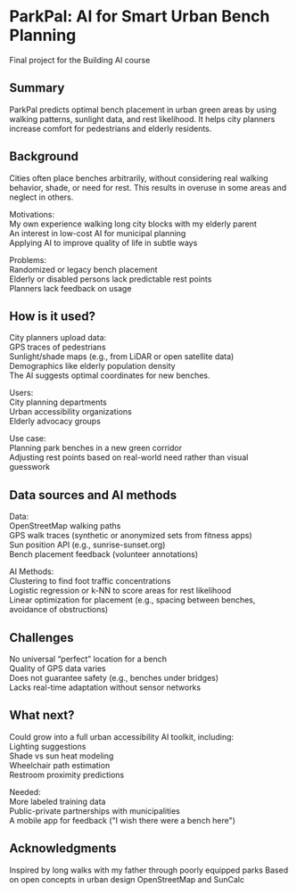 <!-- This is the markdown template for the final project of the Building AI course, 
created by Reaktor Innovations and University of Helsinki. 
Copy the template, paste it to your GitHub README and edit! -->


# ParkPal: AI for Smart Urban Bench Planning
Final project for the Building AI course


## Summary
ParkPal predicts optimal bench placement in urban green areas by using walking patterns, sunlight data, and rest likelihood. It helps city planners increase comfort for pedestrians and elderly residents.


## Background
Cities often place benches arbitrarily, without considering real walking behavior, shade, or need for rest. This results in overuse in some areas and neglect in others.

Motivations:  
My own experience walking long city blocks with my elderly parent  
An interest in low-cost AI for municipal planning  
Applying AI to improve quality of life in subtle ways  

Problems:  
Randomized or legacy bench placement  
Elderly or disabled persons lack predictable rest points  
Planners lack feedback on usage  


## How is it used?
City planners upload data:  
GPS traces of pedestrians  
Sunlight/shade maps (e.g., from LiDAR or open satellite data)  
Demographics like elderly population density  
The AI suggests optimal coordinates for new benches.  

Users:  
City planning departments  
Urban accessibility organizations  
Elderly advocacy groups  

Use case:  
Planning park benches in a new green corridor  
Adjusting rest points based on real-world need rather than visual guesswork  


## Data sources and AI methods
Data:  
OpenStreetMap walking paths  
GPS walk traces (synthetic or anonymized sets from fitness apps)  
Sun position API (e.g., sunrise-sunset.org)  
Bench placement feedback (volunteer annotations)  

AI Methods:  
Clustering to find foot traffic concentrations  
Logistic regression or k-NN to score areas for rest likelihood  
Linear optimization for placement (e.g., spacing between benches, avoidance of obstructions)  


## Challenges
No universal “perfect” location for a bench  
Quality of GPS data varies  
Does not guarantee safety (e.g., benches under bridges)  
Lacks real-time adaptation without sensor networks  


## What next?
Could grow into a full urban accessibility AI toolkit, including:  
Lighting suggestions  
Shade vs sun heat modeling  
Wheelchair path estimation  
Restroom proximity predictions  

Needed:  
More labeled training data  
Public-private partnerships with municipalities  
A mobile app for feedback ("I wish there were a bench here")  


## Acknowledgments
Inspired by long walks with my father through poorly equipped parks
Based on open concepts in urban design
OpenStreetMap and SunCalc
